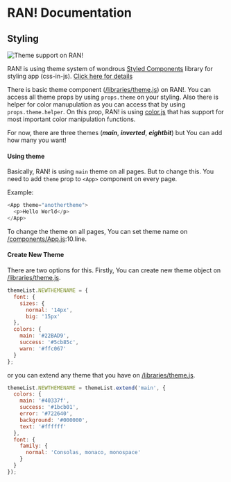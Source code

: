 # RAN! Documentation

## Styling

![Theme support on RAN!](https://media.giphy.com/media/3o7btVPbDir4D1X3S8/giphy.gif)

RAN! is using theme system of wondrous [Styled Components](https://www.styled-components.com/) library for styling app (css-in-js). [Click here for details](https://www.styled-components.com/docs/advanced#theming)

There is basic theme component ([/libraries/theme.js](/libraries/theme.js)) on RAN!. You can access all theme props by using ```props.theme``` on your styling. Also there is helper for color manupulation as you can access that by using ```props.theme.helper```. On this prop, RAN! is using [color.js](https://github.com/Qix-/color) that has support for most important color manipulation functions.

For now, there are three themes (***main***, ***inverted***, ***eightbit***) but You can add how many you want!

#### Using theme

Basically, RAN! is using ```main``` theme on all pages. But to change this. You need to add ```theme``` prop to ```<App>``` component on every page.

Example:
```js
<App theme="anothertheme">
  <p>Hello World</p>
</App>
```

To change the theme on all pages, You can set theme name on [/components/App.js](/components/App.js):10.line.

#### Create New Theme

There are two options for this. Firstly, You can create new theme object on [/libraries/theme.js](/libraries/theme.js).

```js
themeList.NEWTHEMENAME = {
  font: {
    sizes: {
      normal: '14px',
      big: '15px'
  },
  colors: {
    main: '#22BAD9',
    success: '#5cb85c',
    warn: '#ffc067'
  }
};

```

or you can extend any theme that you have on [/libraries/theme.js](/libraries/theme.js).

```js
themeList.NEWTHEMENAME = themeList.extend('main', {
  colors: {
    main: '#40337f',
    success: '#1bcb01',
    error: '#722640',
    background: '#000000',
    text: '#ffffff'
  },
  font: {
    family: {
      normal: 'Consolas, monaco, monospace'
    }
  }
});
```
